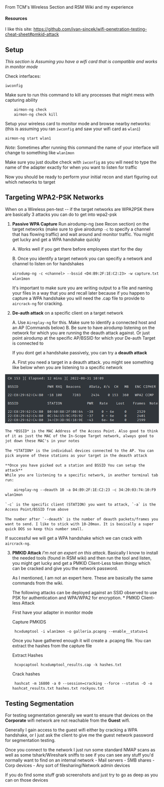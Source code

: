 From TCM's Wireless Section and RSM Wiki and my experience

#### Resources
I like this site: https://github.com/ivan-sincek/wifi-penetration-testing-cheat-sheet#pmkid-attack



## Setup
*This section is Assuming you have a wifi card that is compatible and works in monitor mode*

Check interfaces:

	iwconfig

Make sure to run this command to kill any processes that might mess with capturing ability 

		airmon-ng check
		airmon-ng check kill


Setup your wireless card to monitor mode and browse nearby networks: (this is assuming you ran `iwconfig` and saw your wifi card as `wlan1`)

	airmon-ng start wlan1

*Note:* Sometimes after running this command the name of your interface will change to something like `wlan1mon`

Make sure you just doulbe check with `iwconfig` as you will need to type the name of the adapter exactly for when you want to listen for traffic

Now you should be ready to perform your initial recon and start figuring out which networks to target


## Targeting WPA2-PSK Networks
When on a Wireless pen-test -- if the target networks are WPA2PSK there are basically 3 attacks you can do to get into wpa2-psk

1. **Passive WPA Capture** 
	Run airodump-ng (see Recon section) on the target networks (make sure to give airodump `-c` to specify a channel that has flowing traffic) and wait around and monitor traffic. You might get lucky and get a WPA handshake quickly
	
	A. Works well if you get there before employees start for the day

	 B. Once you identify a target network you can specifiy a network and channel to listen on for handshakes

	`airodump-ng -c <channel> --bssid <D4:B9:2F:1E:C2:23> -w capture.txt wlan1mon`
  
	It's important to make sure you are writing output to a file and naming your files in a way that you and recall later because if you happen to capture a WPA handshake you will need the .cap file to provide to `aircrack-ng` for cracking.


2. **De-auth attack** on a specific client on a target network
	
	A. Use `Aireplay-ng` for this. Make sure to identify a connected host and an AP (Commands below)
	B. Be sure to have airodump listening on the network for which you are running the deauth attack against. Or just point airodump at the specific AP/BSSID for which your De-auth Target is connected to 

	If you dont get a handshake passively, you can try a **deauth attack**

	A. First you need a target in a deauth attack. you might see something like below when you are listening to a specific network
	
![image](https://github.com/popalltheshells/hackingmadeEZnutz/blob/9a547edb4a463cf6f197a932d06239a0ca661c3e/assets/Pasted%20image%2020220831194215.png)
		
	The *BSSID* is the MAC Address of the Access Point. Also good to think of it as just the MAC of the In-Scope Target network, always good to jot down these MAC's in your notes

	The *STATION* is the individual devices connected to the AP. You can pick anyone of these stations as your target in the deauth attack
	
	**Once you have picked out a station and BSSID You can setup the attack**
	While you are listening to a specific network, in another terminal tab run:

		aireplay-ng --deauth 10 -a D4:B9:2F:1E:C2:23 -c 34:20:03:74:10:F9 wlan1mon 

	`-c` is the specific client (STATION) you want to attack, `-a` is the Access Point/BSSID from above

	The number after `--deauth` is the number of deauth packets/frames you want to send. I like to stick with 10-20max. It is basically a super quick DOS so keep this number small. 

If successful we will get a WPA handshake which we can crack with `aircrack-ng`.

3. **PMKID Attack** 
	*I'm not an expert on this attack*. Basically I know to install the needed tools (found in RSM wiki) and then run the tool and listen, you might get lucky and get a PMKID Client-Less token thingy which can be cracked and give you the network password.

	As I mentioned, I am not an expert here. These are basically the same commands from the wiki.

	The following attacks can be deployed against an SSID observed to use PSK for authentication and WPA/WPA2 for encryption. * PMKID Client-less Attack

	First have your adapter in monitor mode

	Capture PMKIDS

		hcxdumptool -i wlan1mon -o galleria.pcapng --enable__status=1

	Once you have gathered enough it will create a .pcapng file. You can extract the hashes from the capture file

	Extract Hashes

		hcxpcaptool hcxdumptool_results.cap -k hashes.txt

	Crack hashes

		hashcat -m 16800 -a 0 --session=cracking --force --status -O -o hashcat_results.txt hashes.txt rockyou.txt

## Testing Segmentation

For testing segmentation generally we want to ensure that devices on the **Corporate** wifi network are not reachable from the **Guest** wifi.

Generally I gain access to the guest wifi either by cracking a WPA handshake, or I just ask the client to give me the guest network password for segmentation testing.

Once you connect to the network I just run some standard NMAP scans as well as some tshark/Wireshark sniffs to see if you can see any stuff you'd normally want to find on an internal network
	- Mail servers
	- SMB shares
	- Corp devices
	- Any sort of filesharing/Network admin devices

If you do find some stuff grab screenshots and just try to go as deep as you can on those devices

